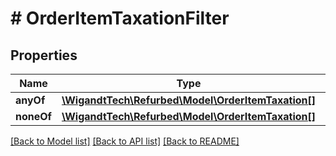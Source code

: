 # # OrderItemTaxationFilter

## Properties

Name | Type | Description | Notes
------------ | ------------- | ------------- | -------------
**anyOf** | [**\WigandtTech\Refurbed\Model\OrderItemTaxation[]**](OrderItemTaxation.md) |  | [optional]
**noneOf** | [**\WigandtTech\Refurbed\Model\OrderItemTaxation[]**](OrderItemTaxation.md) |  | [optional]

[[Back to Model list]](../../README.md#models) [[Back to API list]](../../README.md#endpoints) [[Back to README]](../../README.md)
